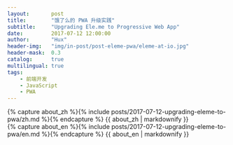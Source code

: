 ```yaml
---
layout:       post
title:        "饿了么的 PWA 升级实践"
subtitle:     "Upgrading Ele.me to Progressive Web App"
date:         2017-07-12 12:00:00
author:       "Hux"
header-img:   "img/in-post/post-eleme-pwa/eleme-at-io.jpg"
header-mask:  0.3
catalog:      true
multilingual: true
tags:
    - 前端开发
    - JavaScript
    - PWA
---
```


<!-- Chinese Version -->
<div class="zh post-container">
    {% capture about_zh %}{% include posts/2017-07-12-upgrading-eleme-to-pwa/zh.md %}{% endcapture %}
    {{ about_zh | markdownify }}
</div>

<!-- English Version -->
<div class="en post-container">
    {% capture about_en %}{% include posts/2017-07-12-upgrading-eleme-to-pwa/en.md %}{% endcapture %}
    {{ about_en | markdownify }}
</div>